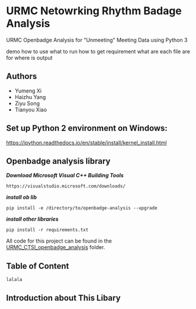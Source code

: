 # URMC Netowrking Rhythm Badage Analysis
URMC Openbadge Analysis for "Unmeeting" Meeting Data using Python 3

demo how to use 
what to run 
how to get requirement 
what are each file are for 
where is output 

## Authors
* Yumeng Xi
* Haizhu Yang
* Ziyu Song
* Tianyou Xiao


## Set up Python 2 environment on Windows:
https://ipython.readthedocs.io/en/stable/install/kernel_install.html

## Openbadge analysis library
***Download Microsoft Visual C++ Building Tools***
```
https://visualstudio.microsoft.com/downloads/
```
***install ob lib***
```
pip install -e /directory/to/openbadge-analysis --upgrade
```
***install other libraries***
```
pip install -r requirements.txt
```
All code for this project can be found in the [URMC_CTSI_openbadge_analysis](https://github.com/yumeng-xi/URMC_Openbadge_Analysis/tree/master/URMC_CTSI_openbadge_analysis) folder.


## Table of Content
```
lalala
```

## Introduction about This Libary
